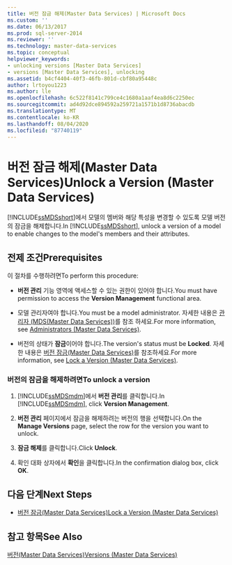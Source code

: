 ```yaml
---
title: 버전 잠금 해제(Master Data Services) | Microsoft Docs
ms.custom: ''
ms.date: 06/13/2017
ms.prod: sql-server-2014
ms.reviewer: ''
ms.technology: master-data-services
ms.topic: conceptual
helpviewer_keywords:
- unlocking versions [Master Data Services]
- versions [Master Data Services], unlocking
ms.assetid: b4cf4404-40f3-46fb-801d-cbf80a95448c
author: lrtoyou1223
ms.author: lle
ms.openlocfilehash: 6c522f8141c799ce4c1680a1aaf4ea8d6c2250ec
ms.sourcegitcommit: ad4d92dce894592a259721a1571b1d8736abacdb
ms.translationtype: MT
ms.contentlocale: ko-KR
ms.lasthandoff: 08/04/2020
ms.locfileid: "87740119"
---
```

# <a name="unlock-a-version-master-data-services"></a><span data-ttu-id="baeda-102">버전 잠금 해제(Master Data Services)</span><span class="sxs-lookup"><span data-stu-id="baeda-102">Unlock a Version (Master Data Services)</span></span>
  <span data-ttu-id="baeda-103">[!INCLUDE[ssMDSshort](../includes/ssmdsshort-md.md)]에서 모델의 멤버와 해당 특성을 변경할 수 있도록 모델 버전의 잠금을 해제합니다.</span><span class="sxs-lookup"><span data-stu-id="baeda-103">In [!INCLUDE[ssMDSshort](../includes/ssmdsshort-md.md)], unlock a version of a model to enable changes to the model's members and their attributes.</span></span>  
  
## <a name="prerequisites"></a><span data-ttu-id="baeda-104">전제 조건</span><span class="sxs-lookup"><span data-stu-id="baeda-104">Prerequisites</span></span>  
 <span data-ttu-id="baeda-105">이 절차를 수행하려면</span><span class="sxs-lookup"><span data-stu-id="baeda-105">To perform this procedure:</span></span>  
  
-   <span data-ttu-id="baeda-106">**버전 관리** 기능 영역에 액세스할 수 있는 권한이 있어야 합니다.</span><span class="sxs-lookup"><span data-stu-id="baeda-106">You must have permission to access the **Version Management** functional area.</span></span>  
  
-   <span data-ttu-id="baeda-107">모델 관리자여야 합니다.</span><span class="sxs-lookup"><span data-stu-id="baeda-107">You must be a model administrator.</span></span> <span data-ttu-id="baeda-108">자세한 내용은 [관리자 &#40;MDS(Master Data Services)&#41;](administrators-master-data-services.md)를 참조 하세요.</span><span class="sxs-lookup"><span data-stu-id="baeda-108">For more information, see [Administrators &#40;Master Data Services&#41;](administrators-master-data-services.md).</span></span>  
  
-   <span data-ttu-id="baeda-109">버전의 상태가 **잠금**이어야 합니다.</span><span class="sxs-lookup"><span data-stu-id="baeda-109">The version's status must be **Locked**.</span></span> <span data-ttu-id="baeda-110">자세한 내용은 [버전 잠금&#40;Master Data Services&#41;](../../2014/master-data-services/lock-a-version-master-data-services.md)를 참조하세요.</span><span class="sxs-lookup"><span data-stu-id="baeda-110">For more information, see [Lock a Version &#40;Master Data Services&#41;](../../2014/master-data-services/lock-a-version-master-data-services.md).</span></span>  
  
### <a name="to-unlock-a-version"></a><span data-ttu-id="baeda-111">버전의 잠금을 해제하려면</span><span class="sxs-lookup"><span data-stu-id="baeda-111">To unlock a version</span></span>  
  
1.  <span data-ttu-id="baeda-112">[!INCLUDE[ssMDSmdm](../includes/ssmdsmdm-md.md)]에서 **버전 관리**를 클릭합니다.</span><span class="sxs-lookup"><span data-stu-id="baeda-112">In [!INCLUDE[ssMDSmdm](../includes/ssmdsmdm-md.md)], click **Version Management**.</span></span>  
  
2.  <span data-ttu-id="baeda-113">**버전 관리** 페이지에서 잠금을 해제하려는 버전의 행을 선택합니다.</span><span class="sxs-lookup"><span data-stu-id="baeda-113">On the **Manage Versions** page, select the row for the version you want to unlock.</span></span>  
  
3.  <span data-ttu-id="baeda-114">**잠금 해제**를 클릭합니다.</span><span class="sxs-lookup"><span data-stu-id="baeda-114">Click **Unlock**.</span></span>  
  
4.  <span data-ttu-id="baeda-115">확인 대화 상자에서 **확인**을 클릭합니다.</span><span class="sxs-lookup"><span data-stu-id="baeda-115">In the confirmation dialog box, click **OK**.</span></span>  
  
## <a name="next-steps"></a><span data-ttu-id="baeda-116">다음 단계</span><span class="sxs-lookup"><span data-stu-id="baeda-116">Next Steps</span></span>  
  
-   [<span data-ttu-id="baeda-117">버전 잠금&#40;Master Data Services&#41;</span><span class="sxs-lookup"><span data-stu-id="baeda-117">Lock a Version &#40;Master Data Services&#41;</span></span>](../../2014/master-data-services/lock-a-version-master-data-services.md)  
  
## <a name="see-also"></a><span data-ttu-id="baeda-118">참고 항목</span><span class="sxs-lookup"><span data-stu-id="baeda-118">See Also</span></span>  
 [<span data-ttu-id="baeda-119">버전&#40;Master Data Services&#41;</span><span class="sxs-lookup"><span data-stu-id="baeda-119">Versions &#40;Master Data Services&#41;</span></span>](../../2014/master-data-services/versions-master-data-services.md)  
  
  

